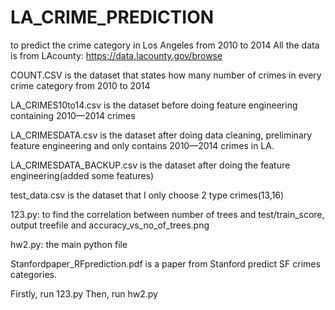 # LA_CRIME_PREDICTION
to predict the crime category in Los Angeles from 2010 to 2014
All the data is from LAcounty: https://data.lacounty.gov/browse

COUNT.CSV is the dataset that states how many number of crimes in every crime category from 2010 to 2014

LA_CRIMES10to14.csv is the dataset before doing feature engineering containing 2010—2014 crimes

LA_CRIMESDATA.csv is the dataset after doing data cleaning, preliminary feature engineering and only contains 2010—2014 crimes in LA.

LA_CRIMESDATA_BACKUP.csv is the dataset after doing the feature engineering(added some features)

test_data.csv is the dataset that I only choose 2 type crimes(13,16)

123.py: to find the correlation between number of trees and test/train_score, output treefile and accuracy_vs_no_of_trees.png

hw2.py: the main python file

Stanfordpaper_RFprediction.pdf is a paper from Stanford predict SF crimes categories.

Firstly, run 123.py
Then, run hw2.py


